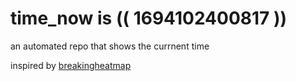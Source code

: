 # time_now is (( 1694102400817 ))

an automated repo that shows the currnent time

inspired by [breakingheatmap](https://github.com/breakingheatmap/breakingheatmap)